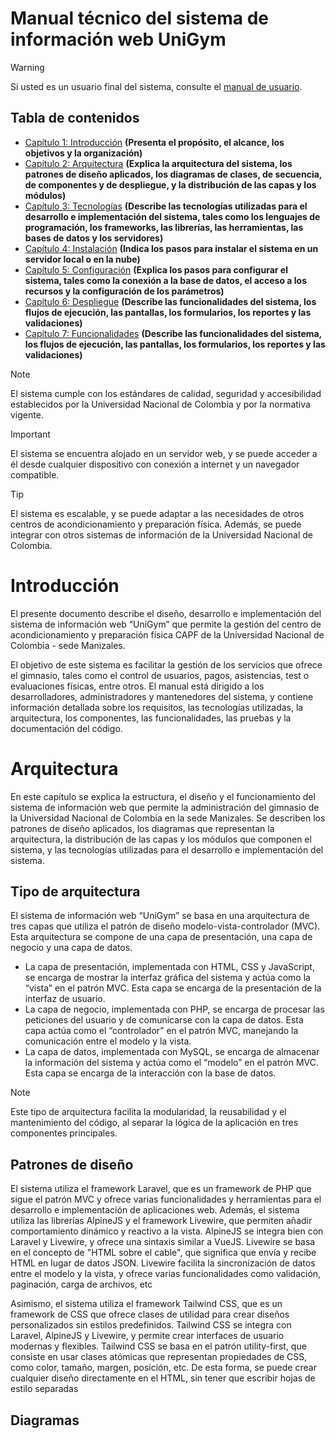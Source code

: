 # Manual técnico del sistema de información web UniGym

> [!WARNING]  
> Si usted es un usuario final del sistema, consulte el [manual de usuario](user.md).

## Tabla de contenidos
- [Capítulo 1: Introducción](#introducción) **(Presenta el propósito, el alcance, los objetivos y la organización)**
- [Capítulo 2: Arquitectura](#arquitectura) **(Explica la arquitectura del sistema, los patrones de diseño aplicados, los diagramas de clases, de secuencia, de componentes y de despliegue, y la distribución de las capas y los módulos)**
- [Capítulo 3: Tecnologías](#tecnologías) **(Describe las tecnologías utilizadas para el desarrollo e implementación del sistema, tales como los lenguajes de programación, los frameworks, las librerías, las herramientas, las bases de datos y los servidores)**
- [Capítulo 4: Instalación](#instalación) **(Indica los pasos para instalar el sistema en un servidor local o en la nube)**
- [Capítulo 5: Configuración](#configuración) **(Explica los pasos para configurar el sistema, tales como la conexión a la base de datos, el acceso a los recursos y la configuración de los parámetros)**
- [Capítulo 6: Despliegue](#funcionalidades) **(Describe las funcionalidades del sistema, los flujos de ejecución, las pantallas, los formularios, los reportes y las validaciones)**
- [Capítulo 7: Funcionalidades](#funcionalidades) **(Describe las funcionalidades del sistema, los flujos de ejecución, las pantallas, los formularios, los reportes y las validaciones)**

> [!NOTE]
> El sistema cumple con los estándares de calidad, seguridad y accesibilidad establecidos por la Universidad Nacional 
> de Colombia y por la normativa vigente.

> [!IMPORTANT]
> El sistema se encuentra alojado en un servidor web, y se puede acceder a él desde cualquier dispositivo con 
> conexión a internet y un navegador compatible.

> [!TIP]
> El sistema es escalable, y se puede adaptar a las necesidades de otros centros de acondicionamiento y preparación
> física. Además, se puede integrar con otros sistemas de información de la Universidad Nacional de Colombia.

# Introducción

El presente documento describe el diseño, desarrollo e implementación del sistema de información web
“UniGym” que permite la gestión del centro de acondicionamiento y preparación física CAPF de la Universidad Nacional de
Colombia - sede Manizales.

El objetivo de este sistema es facilitar la gestión de los servicios que ofrece el gimnasio, tales como el control de
usuarios, pagos, asistencias, test o evaluaciones físicas, entre otros. El manual está dirigido a los desarrolladores,
administradores y mantenedores del sistema, y contiene información detallada sobre los requisitos, las tecnologías
utilizadas, la arquitectura, los componentes, las funcionalidades, las pruebas y la documentación del código. 

# Arquitectura

En este capítulo se explica la estructura, el diseño y el funcionamiento del sistema de información web que permite la 
administración del gimnasio de la Universidad Nacional de Colombia en la sede Manizales. Se describen los patrones de 
diseño aplicados, los diagramas que representan la arquitectura, la distribución de las capas y los módulos que componen
el sistema, y las tecnologías utilizadas para el desarrollo e implementación del sistema.

## Tipo de arquitectura

El sistema de información web “UniGym” se basa en una arquitectura de tres capas que utiliza el patrón de diseño 
modelo-vista-controlador (MVC). Esta arquitectura se compone de una capa de presentación, una capa de negocio y una capa
de datos.

- La capa de presentación, implementada con HTML, CSS y JavaScript, se encarga de mostrar la interfaz gráfica del 
sistema y actúa como la “vista” en el patrón MVC. Esta capa se encarga de la presentación de la interfaz de usuario.
- La capa de negocio, implementada con PHP, se encarga de procesar las peticiones del usuario y de comunicarse con la 
capa de datos. Esta capa actúa como el “controlador” en el patrón MVC, manejando la comunicación entre el modelo y la 
vista.
- La capa de datos, implementada con MySQL, se encarga de almacenar la información del sistema y actúa como el “modelo” 
en el patrón MVC. Esta capa se encarga de la interacción con la base de datos.

> [!NOTE]
> Este tipo de arquitectura facilita la modularidad, la reusabilidad y el mantenimiento del código, al separar la lógica
> de la aplicación en tres componentes principales.

## Patrones de diseño

El sistema utiliza el framework Laravel, que es un framework de PHP que sigue el patrón MVC y ofrece varias 
funcionalidades y herramientas para el desarrollo e implementación de aplicaciones web. Además, el sistema utiliza las 
librerías AlpineJS y el framework Livewire, que permiten añadir comportamiento dinámico y reactivo a la vista. 
AlpineJS se integra bien con Laravel y Livewire, y ofrece una sintaxis similar a VueJS. Livewire se basa en el concepto
de "HTML sobre el cable", que significa que envía y recibe HTML en lugar de datos JSON. Livewire facilita la 
sincronización de datos entre el modelo y la vista, y ofrece varias funcionalidades como validación, paginación, 
carga de archivos, etc

Asimismo, el sistema utiliza el framework Tailwind CSS, que es un framework de CSS que ofrece clases de utilidad para 
crear diseños personalizados sin estilos predefinidos. Tailwind CSS se integra con Laravel, AlpineJS y Livewire, y 
permite crear interfaces de usuario modernas y flexibles. Tailwind CSS se basa en el patrón utility-first, que consiste
en usar clases atómicas que representan propiedades de CSS, como color, tamaño, margen, posición, etc. De esta forma, 
se puede crear cualquier diseño directamente en el HTML, sin tener que escribir hojas de estilo separadas

## Diagramas


